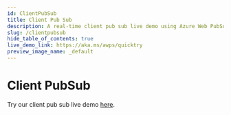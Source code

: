 ```yaml
---
id: ClientPubSub
title: Client Pub Sub
description: A real-time client pub sub live demo using Azure Web PubSub service
slug: /clientpubsub
hide_table_of_contents: true
live_demo_link: https://aka.ms/awps/quicktry
preview_image_name: _default
---
```


# Client PubSub

Try our client pub sub live demo [here](https://aka.ms/awps/quicktry).

